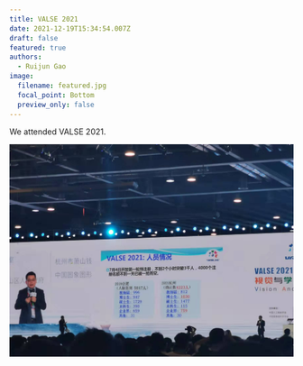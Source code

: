 ```yaml
---
title: VALSE 2021
date: 2021-12-19T15:34:54.007Z
draft: false
featured: true
authors: 
  - Ruijun Gao
image:
  filename: featured.jpg
  focal_point: Bottom
  preview_only: false
---
```


We attended VALSE 2021.

![](0.jpg)
